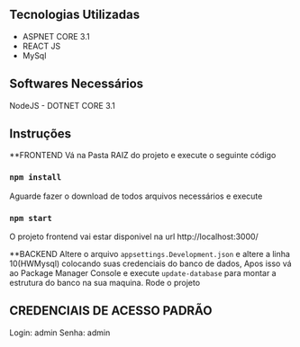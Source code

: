 ## Tecnologias Utilizadas

- ASPNET CORE 3.1
- REACT JS
- MySql

## Softwares Necessários
NodeJS - DOTNET CORE 3.1

## Instruções

**FRONTEND
Vá na Pasta RAIZ do projeto e execute o seguinte código 
### `npm install`

Aguarde fazer o download de todos arquivos necessários e execute 
### `npm start`

O projeto frontend vai estar disponivel na url
http://localhost:3000/

**BACKEND
Altere o arquivo `appsettings.Development.json` e altere a linha 10(HWMysql) colocando suas credenciais do banco de dados,
Apos isso vá ao Package Manager Console e execute `update-database` para montar a estrutura do banco na sua maquina.
Rode o projeto 

## CREDENCIAIS DE ACESSO PADRÃO
Login: admin
Senha: admin